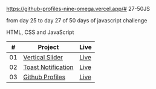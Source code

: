 https://github-profiles-nine-omega.vercel.app/# 27-50JS

from day 25 to day 27 of 50 days of javascript challenge

HTML, CSS and JavaScript

<table>
  <thead>
    <th>#</th>
    <th>Project</th>
    <th>Live</th>
  </thead>
  <tbody>
    <tr>
      <td>01</td>
      <td><a href="https://github.com/the-phoenix-coder/27-50JS/tree/main/Vertical%20Slider">Vertical Slider</a></td>
      <td><a href="https://vertical-slider-theta.vercel.app/">Live</a></td>
    </tr>
    <tr>
      <td>02</td>
      <td><a href="https://github.com/the-phoenix-coder/27-50JS/tree/main/Toast%20Notification">Toast Notification</a></td>
      <td><a href="https://toast-notification-ten.vercel.app/">Live</a></td>
    </tr>
    <tr>
      <td>03</td>
      <td><a href="https://github.com/the-phoenix-coder/27-50JS/tree/main/Github%20Profiles">Github Profiles</a></td>
      <td><a href="https://github-profiles-nine-omega.vercel.app/">Live</a></td>
    </tr>
  </tbody>
</table>
